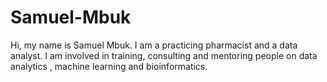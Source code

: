 # Samuel-Mbuk
Hi, my name is Samuel Mbuk. I am a practicing pharmacist and a data analyst. I am involved in training, consulting and mentoring people on data analytics , machine learning and bioinformatics.
